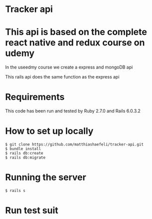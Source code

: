 # Tracker api

# This api is based on the complete react native and redux course on udemy

In the useedmy course we create a express and mongoDB api

This rails api does the same function as the express api

# Requirements

This code has been run and tested by Ruby 2.7.0 and Rails 6.0.3.2

# How to set up locally

```
$ git clone https://github.com/matthiashaefeli/tracker-api.git
$ bundle install
$ rails db:create
$ rails db:migrate
```

# Running the server

```
$ rails s
```

# Run test suit

```
```


